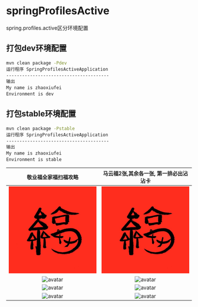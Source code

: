 # springProfilesActive
spring.profiles.active区分环境配置

## 打包dev环境配置
```bash
mvn clean package -Pdev
运行程序 SpringProfilesActiveApplication
---------------------------------------
输出
My name is zhaoxiufei
Environment is dev
```

## 打包stable环境配置
```bash
mvn clean package -Pstable
运行程序 SpringProfilesActiveApplication
---------------------------------------
输出
My name is zhaoxiufei
Environment is stable
```
| 敬业福全家福扫福攻略 | 马云福2张,其余各一张, 第一排必出沾沾卡|
|:----:|:----:|
|![avatar](https://github.com/zhaoxiufei/springProfilesActive/blob/master/zhanzhanka.jpg) |![avatar](https://github.com/zhaoxiufei/springProfilesActive/blob/master/zhanzhanka.jpg)|
|![avatar](https://img0.pconline.com.cn/pconline/2001/13/13156469_3.jpg) |![avatar](https://img0.pconline.com.cn/pconline/2001/13/13156469_1.jpg)|
|![avatar](https://img0.pconline.com.cn/pconline/2001/13/13156469_4.jpg) |![avatar](https://img0.pconline.com.cn/pconline/2001/13/13156469_2.jpg)|
|![avatar](http://upload.mnw.cn/2020/0113/1578875567213.jpeg) |![avatar](http://upload.mnw.cn/2020/0113/1578875568224.jpeg)|

